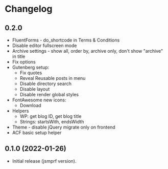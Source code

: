# Changelog

## 0.2.0

* FluentForms - do_shortcode in Terms & Conditions
* Disable editor fullscreen mode
* Archive settings - show all, order by, archive only, don't show "archive" in title
* Fix options
* Gutenberg setup:
  * Fix quotes
  * Reveal Reusable posts in menu
  * Disable directory search
  * Disable layout
  * Disable render global styles
* FontAwesome new icons:
  * Download
* Helpers
  * WP: get blog ID, get blog title
  * Strings: startsWith, endsWidth
* Theme - disable jQuery migrate only on frontend
* ACF basic setup helper

## 0.1.0 (2022-01-26)

* Initial release (jsmprf version).
